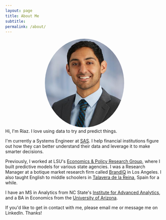 ```yaml
---
layout: page
title: About Me
subtitle:
permalink: /about/
---
```



<center><img src="/img/riazhedayati.jpg" alt="Riaz Hedayati" style="border-radius: 50%; width: 50%; height: 50%"></center>
Hi, I'm Riaz. I love using data to try and predict things.

I'm currently a Systems Engineer at [SAS](http://www.sas.com/en_us/home.html). I help financial institutions figure out how they can better understand their data and leverage it to make smarter decisions.

Previously, I worked at LSU's [Economics & Policy Research Group](https://business.lsu.edu/Economics-and-Policy-Research-Group/Pages/Economics-and-Policy-Research-Group.aspx), where I built predictive models for various state agencies. I was a Research Manager at a botique market research firm called [BrandIQ](http://www.brandiq.biz/) in Los Angeles. I also taught English to middle schoolers in [Talavera de la Reina](https://en.wikipedia.org/wiki/Talavera_de_la_Reina), Spain for a while.

I have an MS in Analytics from NC State's [Institute for Advanced Analytics](http://analytics.ncsu.edu), and a BA in Economics from the [University of Arizona](http://www.arizona.edu).

If you'd like to get in contact with me, please email me or message me on LinkedIn. Thanks!
